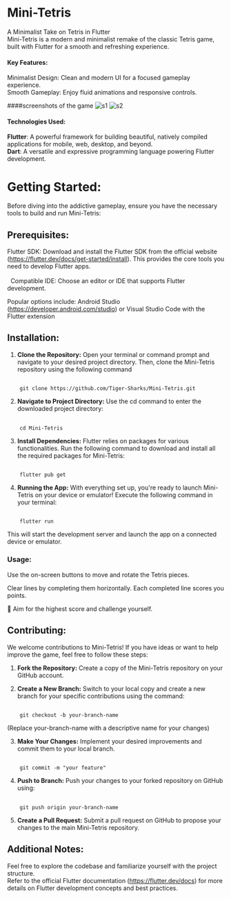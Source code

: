 # Mini-Tetris
A Minimalist Take on Tetris in Flutter<br>
Mini-Tetris is a modern and minimalist remake of the classic Tetris game, built with Flutter for a smooth and refreshing experience.

#### Key Features:

Minimalist Design: Clean and modern UI for a focused gameplay experience.<br>
Smooth Gameplay: Enjoy fluid animations and responsive controls.

####screenshots of the game
![s1](assets/s1.png)
![s2](assets/s2.png)

#### Technologies Used:

**Flutter**: A powerful framework for building beautiful, natively compiled applications for mobile, web, desktop, and beyond.<br>
**Dart**: A versatile and expressive programming language powering Flutter development.

# Getting Started:

Before diving into the addictive gameplay, ensure you have the necessary tools to build and run Mini-Tetris:

## Prerequisites:

Flutter SDK: Download and install the Flutter SDK from the official website (https://flutter.dev/docs/get-started/install). This provides the core tools you need to develop Flutter apps.<br>  
  
Compatible IDE: Choose an editor or IDE that supports Flutter development.<br> 

Popular options include:
Android Studio (https://developer.android.com/studio) or
Visual Studio Code with the Flutter extension


## Installation:

1. **Clone the Repository:** Open your terminal or command prompt and navigate to your desired project directory. Then, clone the Mini-Tetris repository using the following command

## 
        git clone https://github.com/Tiger-Sharks/Mini-Tetris.git



2. **Navigate to Project Directory:** Use the cd command to enter the downloaded project directory:

## 
        cd Mini-Tetris


3. **Install Dependencies:** Flutter relies on packages for various functionalities. Run the following command to download and install all the required packages for Mini-Tetris:

## 
        flutter pub get


4. **Running the App:** With everything set up, you're ready to launch Mini-Tetris on your device or emulator! Execute the following command in your terminal:

## 
        flutter run


This will start the development server and launch the app on a connected device or emulator.


### Usage:

Use the on-screen buttons to move and rotate the Tetris pieces.

Clear lines by completing them horizontally. Each completed line scores you points.

:rocket: Aim for the highest score and challenge yourself.


## Contributing:

We welcome contributions to Mini-Tetris! If you have ideas or want to help improve the game, feel free to follow these steps:

1. **Fork the Repository:** Create a copy of the Mini-Tetris repository on your GitHub account.

2. **Create a New Branch:** Switch to your local copy and create a new branch for your specific contributions using the command:


## 
        git checkout -b your-branch-name


(Replace your-branch-name with a descriptive name for your changes)

3. **Make Your Changes:** Implement your desired improvements and commit them to your local branch.


## 
        git commit -m "your feature"


4. **Push to Branch:** Push your changes to your forked repository on GitHub using:


## 
        git push origin your-branch-name


5. **Create a Pull Request:** Submit a pull request on GitHub to propose your changes to the main Mini-Tetris repository.

## Additional Notes:

Feel free to explore the codebase and familiarize yourself with the project structure.<br>
Refer to the official Flutter documentation (https://flutter.dev/docs) for more details on Flutter development concepts and best practices.